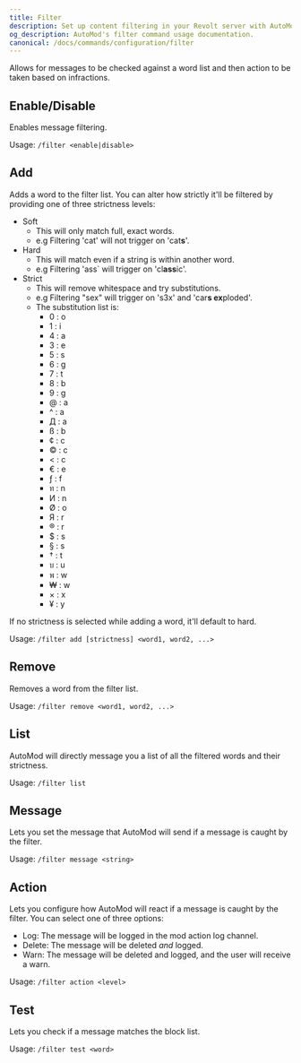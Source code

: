 ```yaml
---
title: Filter
description: Set up content filtering in your Revolt server with AutoMod. Block inappropriate content, spam, and unwanted messages automatically.
og_description: AutoMod's filter command usage documentation.
canonical: /docs/commands/configuration/filter
---
```


Allows for messages to be checked against a word list and then action to be taken based on infractions.

## Enable/Disable

Enables message filtering.

Usage: `/filter <enable|disable>`

## Add

Adds a word to the filter list. You can alter how strictly it'll be filtered by providing one of three strictness levels:

- Soft
  - This will only match full, exact words.
  - e.g Filtering 'cat' will not trigger on 'cat**s**'.
- Hard
  - This will match even if a string is within another word.
  - e.g Filtering 'ass` will trigger on 'cl**ass**ic'.
- Strict
  - This will remove whitespace and try substitutions.
  - e.g Filtering "sex" will trigger on 's3x' and 'car**s ex**ploded'.
  - The substitution list is:
    - 0 : o
    - 1 : i
    - 4 : a
    - 3 : e
    - 5 : s
    - 6 : g
    - 7 : t
    - 8 : b
    - 9 : g
    - @ : a
    - ^ : a
    - Д : a
    - ß : b
    - ¢ : c
    - © : c
    - < : c
    - € : e
    - ƒ : f
    - ท : n
    - И : n
    - Ø : o
    - Я : r
    - ® : r
    - $ : s
    - § : s
    - † : t
    - บ : u
    - พ : w
    - ₩ : w
    - × : x
    - ¥ : y

If no strictness is selected while adding a word, it'll default to hard.

Usage: `/filter add [strictness] <word1, word2, ...>`

## Remove

Removes a word from the filter list.

Usage: `/filter remove <word1, word2, ...>`

## List

AutoMod will directly message you a list of all the filtered words and their strictness.

Usage: `/filter list`

## Message

Lets you set the message that AutoMod will send if a message is caught by the filter.

Usage: `/filter message <string>`

## Action

Lets you configure how AutoMod will react if a message is caught by the filter. You can select one of three options:

- Log: The message will be logged in the mod action log channel.
- Delete: The message will be deleted _and_ logged.
- Warn: The message will be deleted and logged, and the user will receive a warn.

Usage: `/filter action <level>`

## Test

Lets you check if a message matches the block list.

Usage: `/filter test <word>`
